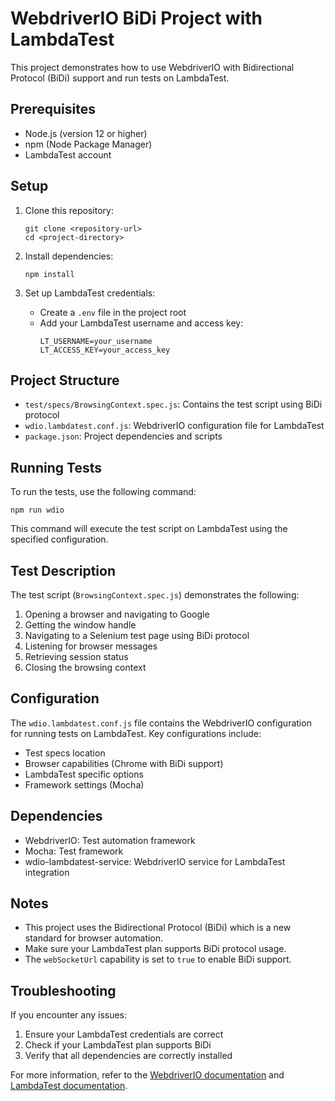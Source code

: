 # WebdriverIO BiDi Project with LambdaTest

This project demonstrates how to use WebdriverIO with Bidirectional Protocol (BiDi) support and run tests on LambdaTest.

## Prerequisites

- Node.js (version 12 or higher)
- npm (Node Package Manager)
- LambdaTest account

## Setup

1. Clone this repository:
   ```
   git clone <repository-url>
   cd <project-directory>
   ```

2. Install dependencies:
   ```
   npm install
   ```

3. Set up LambdaTest credentials:
   - Create a `.env` file in the project root
   - Add your LambdaTest username and access key:
     ```
     LT_USERNAME=your_username
     LT_ACCESS_KEY=your_access_key
     ```

## Project Structure

- `test/specs/BrowsingContext.spec.js`: Contains the test script using BiDi protocol
- `wdio.lambdatest.conf.js`: WebdriverIO configuration file for LambdaTest
- `package.json`: Project dependencies and scripts

## Running Tests

To run the tests, use the following command:

```
npm run wdio
```

This command will execute the test script on LambdaTest using the specified configuration.

## Test Description

The test script (`BrowsingContext.spec.js`) demonstrates the following:

1. Opening a browser and navigating to Google
2. Getting the window handle
3. Navigating to a Selenium test page using BiDi protocol
4. Listening for browser messages
5. Retrieving session status
6. Closing the browsing context

## Configuration

The `wdio.lambdatest.conf.js` file contains the WebdriverIO configuration for running tests on LambdaTest. Key configurations include:

- Test specs location
- Browser capabilities (Chrome with BiDi support)
- LambdaTest specific options
- Framework settings (Mocha)

## Dependencies

- WebdriverIO: Test automation framework
- Mocha: Test framework
- wdio-lambdatest-service: WebdriverIO service for LambdaTest integration

## Notes

- This project uses the Bidirectional Protocol (BiDi) which is a new standard for browser automation.
- Make sure your LambdaTest plan supports BiDi protocol usage.
- The `webSocketUrl` capability is set to `true` to enable BiDi support.

## Troubleshooting

If you encounter any issues:
1. Ensure your LambdaTest credentials are correct
2. Check if your LambdaTest plan supports BiDi
3. Verify that all dependencies are correctly installed

For more information, refer to the [WebdriverIO documentation](https://webdriver.io/) and [LambdaTest documentation](https://www.lambdatest.com/support/docs/).